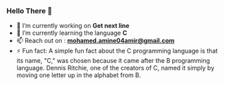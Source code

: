 ### Hello There 👋

- 🔭 I’m currently working on **Get next line**
- 🌱 I’m currently learning the language **C**
- 📫 Reach out on : **mohamed.amine04amir@gmail.com**
- ⚡ Fun fact: A simple fun fact about the C programming language is that its name, "C," was chosen because it came after the B programming language. Dennis Ritchie, one of the creators of C, named it simply by moving one letter up in the alphabet from B.
